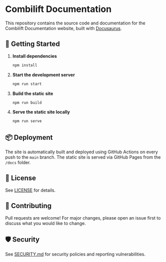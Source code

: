 # Combilift Documentation

This repository contains the source code and documentation for the Combilift Documentation website, built with [Docusaurus](https://docusaurus.io/).

## 🚀 Getting Started

1. **Install dependencies**
   ```bash
   npm install
   ```

2. **Start the development server**
   ```bash
   npm run start
   ```

3. **Build the static site**
   ```bash
   npm run build
   ```

4. **Serve the static site locally**
   ```bash
   npm run serve
   ```

## 📦 Deployment

The site is automatically built and deployed using GitHub Actions on every push to the `main` branch. The static site is served via GitHub Pages from the `/docs` folder.

## 📄 License

See [LICENSE](LICENSE) for details.

## 🤝 Contributing

Pull requests are welcome! For major changes, please open an issue first to discuss what you would like to change.

## 🛡️ Security

See [SECURITY.md](SECURITY.md) for security policies and reporting vulnerabilities.

